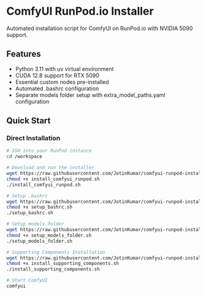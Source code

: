 # ComfyUI RunPod.io Installer

Automated installation script for ComfyUI on RunPod.io with NVIDIA 5090 support.

## Features

- Python 3.11 with uv virtual environment
- CUDA 12.8 support for RTX 5090
- Essential custom nodes pre-installed
- Automated .bashrc configuration
- Separate models folder setup with extra_model_paths.yaml configuration

## Quick Start

### Direct Installation

```bash
# SSH into your RunPod instance
cd /workspace

# Download and run the installer
wget https://raw.githubusercontent.com/JotinKumar/comfyui-runpod-installer/main/install_comfyui_runpod.sh
chmod +x install_comfyui_runpod.sh
./install_comfyui_runpod.sh

# Setup .bashrc
wget https://raw.githubusercontent.com/JotinKumar/comfyui-runpod-installer/main/setup_bashrc.sh
chmod +x setup_bashrc.sh
./setup_bashrc.sh

# Setup models folder
wget https://raw.githubusercontent.com/JotinKumar/comfyui-runpod-installer/main/setup_models_folder.sh
chmod +x setup_models_folder.sh
./setup_models_folder.sh

# Supporting Components Installation
wget https://raw.githubusercontent.com/JotinKumar/comfyui-runpod-installer/main/install_supporting_components.sh
chmod +x install_supporting_components.sh
./install_supporting_components.sh

# Start ComfyUI
comfyui
